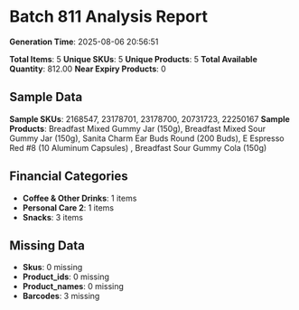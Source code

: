 # Batch 811 Analysis Report

**Generation Time**: 2025-08-06 20:56:51

**Total Items**: 5
**Unique SKUs**: 5
**Unique Products**: 5
**Total Available Quantity**: 812.00
**Near Expiry Products**: 0

## Sample Data
**Sample SKUs**: 2168547, 23178701, 23178700, 20731723, 22250167
**Sample Products**: Breadfast Mixed Gummy Jar (150g), Breadfast Mixed Sour Gummy Jar (150g), Sanita Charm Ear Buds Round (200 Buds), E Espresso Red #8 (10 Aluminum Capsules) , Breadfast Sour Gummy Cola (150g)

## Financial Categories
- **Coffee & Other Drinks**: 1 items
- **Personal Care 2**: 1 items
- **Snacks**: 3 items

## Missing Data
- **Skus**: 0 missing
- **Product_ids**: 0 missing
- **Product_names**: 0 missing
- **Barcodes**: 3 missing
